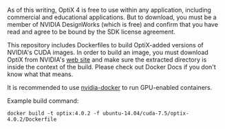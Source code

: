 As of this writing, OptiX 4 is free to use within any application, including commercial and educational applications. But to download, you must be a member of NVIDIA DesignWorks (which is free) and confirm that you have read and agree to be bound by the SDK license agreement.

This repository includes Dockerfiles to build OptiX-added versions of NVIDIA's CUDA images. In order to build an image, you must download OptiX from NVIDIA's [web site] and make sure the extracted directory is inside the context of the build. Please check out Docker Docs if you don't know what that means.

It is recommended to use [nvidia-docker] to run GPU-enabled containers.

Example build command:

	docker build -t optix:4.0.2 -f ubuntu-14.04/cuda-7.5/optix-4.0.2/Dockerfile

[web site]: https://developer.nvidia.com/designworks/optix/download
[nvidia-docker]: https://github.com/NVIDIA/nvidia-docker
